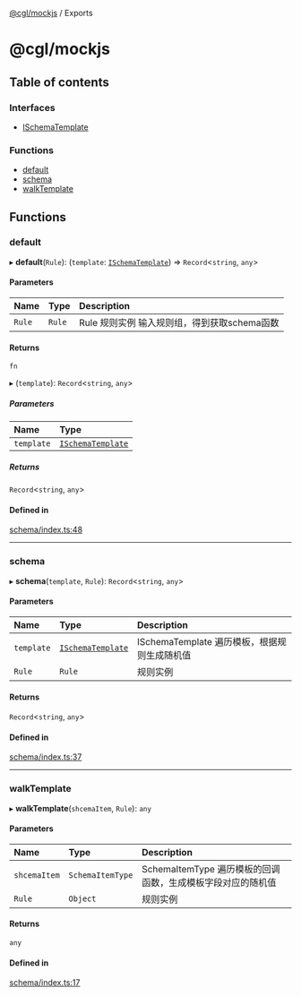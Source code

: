 [@cgl/mockjs](README.md) / Exports

# @cgl/mockjs

## Table of contents

### Interfaces

- [ISchemaTemplate](interfaces/ISchemaTemplate.md)

### Functions

- [default](modules.md#default)
- [schema](modules.md#schema)
- [walkTemplate](modules.md#walktemplate)

## Functions

### default

▸ **default**(`Rule`): (`template`: [`ISchemaTemplate`](interfaces/ISchemaTemplate.md)) => `Record`<`string`, `any`\>

#### Parameters

| Name | Type | Description |
| :------ | :------ | :------ |
| `Rule` | `Rule` | Rule 规则实例 输入规则组，得到获取schema函数 |

#### Returns

`fn`

▸ (`template`): `Record`<`string`, `any`\>

##### Parameters

| Name | Type |
| :------ | :------ |
| `template` | [`ISchemaTemplate`](interfaces/ISchemaTemplate.md) |

##### Returns

`Record`<`string`, `any`\>

#### Defined in

[schema/index.ts:48](https://github.com/turnvoid/mock_js/blob/cb2f87d/packages/cgl/src/schema/index.ts#L48)

___

### schema

▸ **schema**(`template`, `Rule`): `Record`<`string`, `any`\>

#### Parameters

| Name | Type | Description |
| :------ | :------ | :------ |
| `template` | [`ISchemaTemplate`](interfaces/ISchemaTemplate.md) | ISchemaTemplate 遍历模板，根据规则生成随机值 |
| `Rule` | `Rule` | 规则实例 |

#### Returns

`Record`<`string`, `any`\>

#### Defined in

[schema/index.ts:37](https://github.com/turnvoid/mock_js/blob/cb2f87d/packages/cgl/src/schema/index.ts#L37)

___

### walkTemplate

▸ **walkTemplate**(`shcemaItem`, `Rule`): `any`

#### Parameters

| Name | Type | Description |
| :------ | :------ | :------ |
| `shcemaItem` | `SchemaItemType` | SchemaItemType 遍历模板的回调函数，生成模板字段对应的随机值 |
| `Rule` | `Object` | 规则实例 |

#### Returns

`any`

#### Defined in

[schema/index.ts:17](https://github.com/turnvoid/mock_js/blob/cb2f87d/packages/cgl/src/schema/index.ts#L17)
